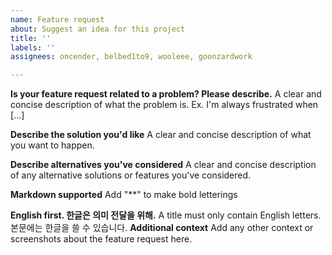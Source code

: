 ```yaml
---
name: Feature request
about: Suggest an idea for this project
title: ''
labels: ''
assignees: oncender, belbed1to9, wooleee, goonzardwork

---
```


**Is your feature request related to a problem? Please describe.**
A clear and concise description of what the problem is. Ex. I'm always frustrated when [...]

**Describe the solution you'd like**
A clear and concise description of what you want to happen.

**Describe alternatives you've considered**
A clear and concise description of any alternative solutions or features you've considered.

**Markdown supported**
Add "\**\" to make bold letterings

**English first. 한글은 의미 전달을 위해.**
A title must only contain English letters. 본문에는 한글을 쓸 수 있습니다.
**Additional context**
Add any other context or screenshots about the feature request here.
